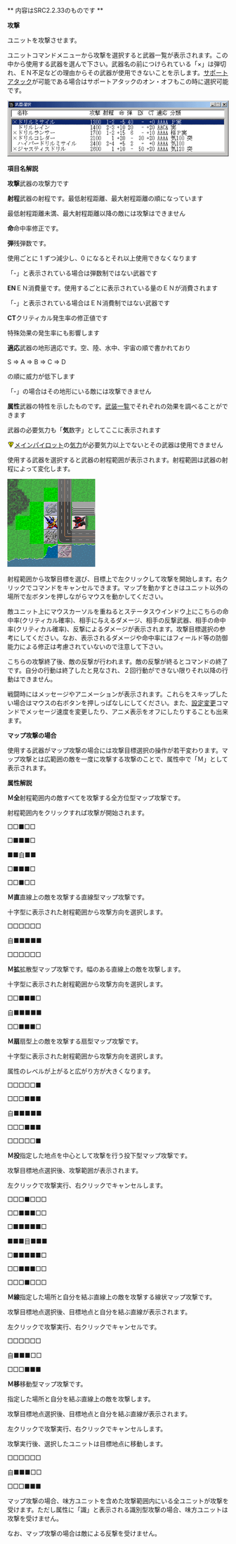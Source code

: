 ** 内容はSRC2.2.33のものです **

**攻撃**

ユニットを攻撃させます。

ユニットコマンドメニューから攻撃を選択すると武器一覧が表示されます。この中から使用する武器を選んで下さい。武器名の前につけられている「×」は弾切れ、ＥＮ不足などの理由からその武器が使用できないことを示します。[サポートアタック](サポートアタック.md)が可能である場合はサポートアタックのオン・オフもこの時に選択可能です。

![](../images/bm11.gif)

**項目名解説**

**攻撃**武器の攻撃力です

**射程**武器の射程です。最低射程距離、最大射程距離の順になっています

最低射程距離未満、最大射程距離以降の敵には攻撃はできません

**命**命中率修正です。

**弾**残弾数です。

使用ごとに 1 ずつ減少し、0 になるとそれ以上使用できなくなります

「-」と表示されている場合は弾数制ではない武器です

**EN**ＥＮ消費量です。使用するごとに表示されている量のＥＮが消費されます

「-」と表示されている場合はＥＮ消費制ではない武器です

**CT**クリティカル発生率の修正値です

特殊効果の発生率にも影響します

**適応**武器の地形適応です。空、陸、水中、宇宙の順で書かれており

S =&gt; A =&gt; B =&gt; C =&gt; D

の順に威力が低下します

「-」の場合はその地形にいる敵には攻撃できません

**属性**武器の特性を示したものです。[武装一覧](武装一覧.md)でそれぞれの効果を調べることができます

武器の必要気力も「**気**数字」としてここに表示されます

![](../images/bm0.gif)[メインパイロット](メインパイロット.md)の[気力](気力.md)が必要気力以上でないとその武器は使用できません

使用する武器を選択すると武器の射程範囲が表示されます。射程範囲は武器の射程によって変化します。

![](../images/bm12.gif)

射程範囲から攻撃目標を選び、目標上で左クリックして攻撃を開始します。右クリックでコマンドをキャンセルできます。マップを動かすときはユニット以外の場所で左ボタンを押しながらマウスを動かしてください。

敵ユニット上にマウスカーソルを重ねるとステータスウインドウ上にこちらの命中率(クリティカル確率)、相手に与えるダメージ、相手の反撃武器、相手の命中率(クリティカル確率)、反撃によるダメージが表示されます。攻撃目標選択の参考にしてください。なお、表示されるダメージや命中率にはフィールド等の防御能力による修正は考慮されていないので注意して下さい。

こちらの攻撃終了後、敵の反撃が行われます。敵の反撃が終るとコマンドの終了です。自分の行動は終了したと見なされ、２回行動ができない限りそれ以降の行動はできません。

戦闘時にはメッセージやアニメーションが表示されます。これらをスキップしたい場合はマウスの右ボタンを押しっぱなしにしてください。また、[設定変更](設定変更.md)コマンドでメッセージ速度を変更したり、アニメ表示をオフにしたりすることも出来ます。

**マップ攻撃の場合**

使用する武器がマップ攻撃の場合には攻撃目標選択の操作が若干変わります。マップ攻撃とは広範囲の敵を一度に攻撃する攻撃のことで、属性中で「Ｍ」として表示されます。

**属性解説**

**Ｍ全**射程範囲内の敵すべてを攻撃する全方位型マップ攻撃です。

射程範囲内をクリックすれば攻撃が開始されます。

□□■□□

□■■■□

■■自■■

□■■■□

□□■□□

**Ｍ直**直線上の敵を攻撃する直線型マップ攻撃です。

十字型に表示された射程範囲から攻撃方向を選択します。

□□□□□□

自■■■■■

□□□□□□

**Ｍ拡**拡散型マップ攻撃です。幅のある直線上の敵を攻撃します。

十字型に表示された射程範囲から攻撃方向を選択します。

□□■■■□

自■■■■■

□□■■■□

**Ｍ扇**扇型上の敵を攻撃する扇型マップ攻撃です。

十字型に表示された射程範囲から攻撃方向を選択します。

属性のレベルが上がると広がり方が大きくなります。

□□□□□■

□□□■■■

自■■■■■

□□□■■■

□□□□□■

**Ｍ投**指定した地点を中心として攻撃を行う投下型マップ攻撃です。

攻撃目標地点選択後、攻撃範囲が表示されます。

左クリックで攻撃実行、右クリックでキャンセルします。

□□□■□□□

□□■■■□□

□■■■■■□

■■■目■■■

□■■■■■□

□□■■■□□

□□□■□□□

**Ｍ線**指定した場所と自分を結ぶ直線上の敵を攻撃する線状マップ攻撃です。

攻撃目標地点選択後、目標地点と自分を結ぶ直線が表示されます。

左クリックで攻撃実行、右クリックでキャンセルです。

□□□□□□

自■■■□□

□□□■■■

**Ｍ移**移動型マップ攻撃です。

指定した場所と自分を結ぶ直線上の敵を攻撃します。

攻撃目標地点選択後、目標地点と自分を結ぶ直線が表示されます。

左クリックで攻撃実行、右クリックでキャンセルします。

攻撃実行後、選択したユニットは目標地点に移動します。

□□□□□□

自■■■□□

□□□■■■

マップ攻撃の場合、味方ユニットを含めた攻撃範囲内にいる全ユニットが攻撃を受けます。ただし属性に「識」と表示される識別型攻撃の場合、味方ユニットは攻撃を受けません。

なお、マップ攻撃の場合は敵による反撃を受けません。
